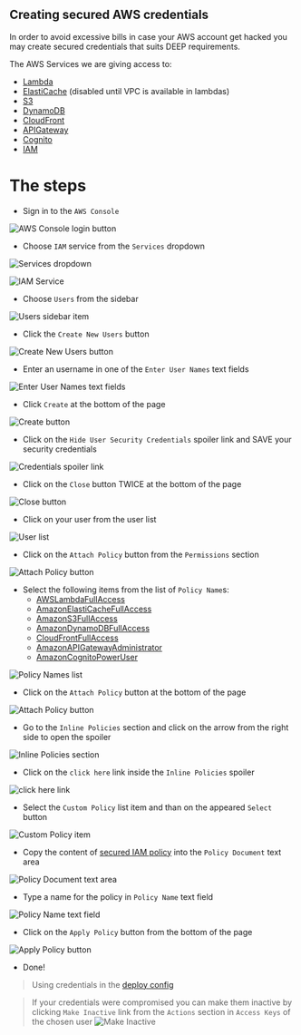 Creating secured AWS credentials
--------------------------------

In order to avoid excessive bills in case your AWS account get hacked
you may create secured credentials that suits DEEP requirements.

The AWS Services we are giving access to:
 - [Lambda](https://aws.amazon.com/lambda/)
 - [ElastiCache](https://aws.amazon.com/elasticache/) (disabled until VPC is available in lambdas)
 - [S3](https://aws.amazon.com/s3/)
 - [DynamoDB](https://aws.amazon.com/dynamodb/)
 - [CloudFront](https://aws.amazon.com/cloudfront/)
 - [APIGateway](https://aws.amazon.com/api-gateway/)
 - [Cognito](https://aws.amazon.com/cognito/)
 - [IAM](https://aws.amazon.com/iam/)
 
The steps
=========

 - Sign in to the `AWS Console`

![AWS Console login button](assets/console-login.png)

 - Choose `IAM` service from the `Services` dropdown

![Services dropdown](assets/services-dropdown.png)

![IAM Service](assets/iam-service.png)

 - Choose `Users` from the sidebar

![Users sidebar item](assets/users-item.png)

 - Click the `Create New Users` button

![Create New Users button](assets/new-users-button.png)

 - Enter an username in one of the `Enter User Names` text fields

![Enter User Names text fields](assets/enter-user-names.png)

 - Click `Create` at the bottom of the page

![Create button](assets/create-button.png)

 - Click on the `Hide User Security Credentials` spoiler link and SAVE your security credentials

![Credentials spoiler link](assets/credentials-dropdown.png)

 - Click on the `Close` button TWICE at the bottom of the page

![Close button](assets/close-credentials-button.png)

 - Click on your user from the user list

![User list](assets/user-list.png)

 - Click on the `Attach Policy` button from the `Permissions` section

![Attach Policy button](assets/attach-policy-button.png)

 - Select the following items from the list of `Policy Name`s:
   - [AWSLambdaFullAccess](https://console.aws.amazon.com/iam/home?region=us-west-2#policies/arn:aws:iam::aws:policy/AWSLambdaFullAccess)
   - [AmazonElastiCacheFullAccess](https://console.aws.amazon.com/iam/home?region=us-west-2#policies/arn:aws:iam::aws:policy/AmazonElastiCacheFullAccess)
   - [AmazonS3FullAccess](https://console.aws.amazon.com/iam/home?region=us-west-2#policies/arn:aws:iam::aws:policy/AmazonS3FullAccess)
   - [AmazonDynamoDBFullAccess](https://console.aws.amazon.com/iam/home?region=us-west-2#policies/arn:aws:iam::aws:policy/AmazonDynamoDBFullAccess)
   - [CloudFrontFullAccess](https://console.aws.amazon.com/iam/home?region=us-west-2#policies/arn:aws:iam::aws:policy/CloudFrontFullAccess)
   - [AmazonAPIGatewayAdministrator](https://console.aws.amazon.com/iam/home?region=us-west-2#policies/arn:aws:iam::aws:policy/AmazonAPIGatewayAdministrator)
   - [AmazonCognitoPowerUser](https://console.aws.amazon.com/iam/home?region=us-west-2#policies/arn:aws:iam::aws:policy/AmazonCognitoPowerUser)
   
![Policy Names list](assets/policy-names-list.png) 

 - Click on the `Attach Policy` button at the bottom of the page

![Attach Policy button](assets/attach-policy-list-button.png)

 - Go to the `Inline Policies` section and click on the arrow from the right side to open the spoiler

![Inline Policies section](assets/inline-policies-section.png)

 - Click on the `click here` link inside the `Inline Policies` spoiler

![click here link](assets/click-here-link.png)

 - Select the `Custom Policy` list item and than on the appeared `Select` button

![Custom Policy item](assets/custom-policy-item.png)

 - Copy the content of [secured IAM policy](assets/aws-secure-deep-policy.json) into the `Policy Document` text area

![Policy Document text area](assets/policy-document-textarea.png)

 - Type a name for the policy in `Policy Name` text field

![Policy Name text field](assets/policy-name-text-field.png)

 - Click on the `Apply Policy` button from the bottom of the page

![Apply Policy button](assets/apply-policy-button.png)

 - Done!

> Using credentials in the [deploy config](../tools/deploy.md#example-of-deeployjson)

> If your credentials were compromised you can make them inactive by clicking `Make Inactive` link
> from the `Actions` section in `Access Keys` of the chosen user ![Make Inactive](assets/make-credentials-inactive.png)